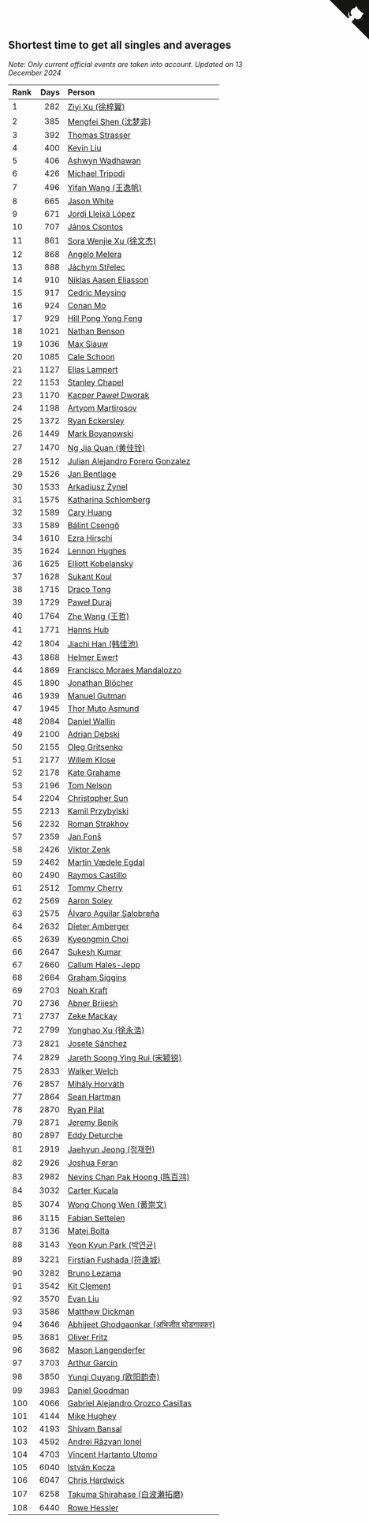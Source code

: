 ## Shortest time to get all singles and averages

*Note: Only current official events are taken into account.*
*Updated on 13 December 2024*

| Rank | Days | Person |
| :--- | ---: | :--- |
| 1 | 282 | [Ziyi Xu (徐梓翼)](https://www.worldcubeassociation.org/persons/2023XUZI01) |
| 2 | 385 | [Mengfei Shen (沈梦非)](https://www.worldcubeassociation.org/persons/2018SHEN07) |
| 3 | 392 | [Thomas Strasser](https://www.worldcubeassociation.org/persons/2022STRA10) |
| 4 | 400 | [Kevin Liu](https://www.worldcubeassociation.org/persons/2023LIUK02) |
| 5 | 406 | [Ashwyn Wadhawan](https://www.worldcubeassociation.org/persons/2022WADH02) |
| 6 | 426 | [Michael Tripodi](https://www.worldcubeassociation.org/persons/2021TRIP01) |
| 7 | 496 | [Yifan Wang (王逸帆)](https://www.worldcubeassociation.org/persons/2017WANY29) |
| 8 | 665 | [Jason White](https://www.worldcubeassociation.org/persons/2016WHIT16) |
| 9 | 671 | [Jordi Lleixà López](https://www.worldcubeassociation.org/persons/2023LOPE09) |
| 10 | 707 | [János Csontos](https://www.worldcubeassociation.org/persons/2022CSON01) |
| 11 | 861 | [Sora Wenjie Xu (徐文杰)](https://www.worldcubeassociation.org/persons/2016XUWE02) |
| 12 | 868 | [Angelo Melera](https://www.worldcubeassociation.org/persons/2022MELE01) |
| 13 | 888 | [Jáchym Střelec](https://www.worldcubeassociation.org/persons/2022STRE03) |
| 14 | 910 | [Niklas Aasen Eliasson](https://www.worldcubeassociation.org/persons/2021ELIA01) |
| 15 | 917 | [Cedric Meysing](https://www.worldcubeassociation.org/persons/2017MEYS02) |
| 16 | 924 | [Conan Mo](https://www.worldcubeassociation.org/persons/2020MOCO01) |
| 17 | 929 | [Hill Pong Yong Feng](https://www.worldcubeassociation.org/persons/2017FENG10) |
| 18 | 1021 | [Nathan Benson](https://www.worldcubeassociation.org/persons/2022BENS01) |
| 19 | 1036 | [Max Siauw](https://www.worldcubeassociation.org/persons/2017SIAU02) |
| 20 | 1085 | [Cale Schoon](https://www.worldcubeassociation.org/persons/2014SCHO02) |
| 21 | 1127 | [Elias Lampert](https://www.worldcubeassociation.org/persons/2021LAMP01) |
| 22 | 1153 | [Stanley Chapel](https://www.worldcubeassociation.org/persons/2016CHAP04) |
| 23 | 1170 | [Kacper Paweł Dworak](https://www.worldcubeassociation.org/persons/2020DWOR01) |
| 24 | 1198 | [Artyom Martirosov](https://www.worldcubeassociation.org/persons/2016MART29) |
| 25 | 1372 | [Ryan Eckersley](https://www.worldcubeassociation.org/persons/2019ECKE02) |
| 26 | 1449 | [Mark Boyanowski](https://www.worldcubeassociation.org/persons/2014BOYA01) |
| 27 | 1470 | [Ng Jia Quan (黄佳铨)](https://www.worldcubeassociation.org/persons/2015QUAN03) |
| 28 | 1512 | [Julian Alejandro Forero Gonzalez](https://www.worldcubeassociation.org/persons/2018GONZ30) |
| 29 | 1526 | [Jan Bentlage](https://www.worldcubeassociation.org/persons/2010BENT01) |
| 30 | 1533 | [Arkadiusz Żynel](https://www.worldcubeassociation.org/persons/2018ZYNE01) |
| 31 | 1575 | [Katharina Schlomberg](https://www.worldcubeassociation.org/persons/2020SCHL01) |
| 32 | 1589 | [Cary Huang](https://www.worldcubeassociation.org/persons/2015HUAN48) |
| 33 | 1589 | [Bálint Csengő](https://www.worldcubeassociation.org/persons/2019CSEN01) |
| 34 | 1610 | [Ezra Hirschi](https://www.worldcubeassociation.org/persons/2019HIRS01) |
| 35 | 1624 | [Lennon Hughes](https://www.worldcubeassociation.org/persons/2017HUGH04) |
| 36 | 1625 | [Elliott Kobelansky](https://www.worldcubeassociation.org/persons/2019KOBE03) |
| 37 | 1628 | [Sukant Koul](https://www.worldcubeassociation.org/persons/2014KOUL01) |
| 38 | 1715 | [Draco Tong](https://www.worldcubeassociation.org/persons/2020TONG02) |
| 39 | 1729 | [Paweł Duraj](https://www.worldcubeassociation.org/persons/2016DURA09) |
| 40 | 1764 | [Zhe Wang (王哲)](https://www.worldcubeassociation.org/persons/2019WANZ21) |
| 41 | 1771 | [Hanns Hub](https://www.worldcubeassociation.org/persons/2013HUBH01) |
| 42 | 1804 | [Jiachi Han (韩佳池)](https://www.worldcubeassociation.org/persons/2014HANJ02) |
| 43 | 1868 | [Helmer Ewert](https://www.worldcubeassociation.org/persons/2015EWER01) |
| 44 | 1869 | [Francisco Moraes Mandalozzo](https://www.worldcubeassociation.org/persons/2017MAND13) |
| 45 | 1890 | [Jonathan Blöcher](https://www.worldcubeassociation.org/persons/2018BLOC01) |
| 46 | 1939 | [Manuel Gutman](https://www.worldcubeassociation.org/persons/2017GUTM01) |
| 47 | 1945 | [Thor Muto Asmund](https://www.worldcubeassociation.org/persons/2017ASMU01) |
| 48 | 2084 | [Daniel Wallin](https://www.worldcubeassociation.org/persons/2013WALL03) |
| 49 | 2100 | [Adrian Dębski](https://www.worldcubeassociation.org/persons/2017DEBS01) |
| 50 | 2155 | [Oleg Gritsenko](https://www.worldcubeassociation.org/persons/2011GRIT01) |
| 51 | 2177 | [Willem Klose](https://www.worldcubeassociation.org/persons/2017KLOS01) |
| 52 | 2178 | [Kate Grahame](https://www.worldcubeassociation.org/persons/2018GRAH05) |
| 53 | 2196 | [Tom Nelson](https://www.worldcubeassociation.org/persons/2013NELS01) |
| 54 | 2204 | [Christopher Sun](https://www.worldcubeassociation.org/persons/2017SUNC02) |
| 55 | 2213 | [Kamil Przybylski](https://www.worldcubeassociation.org/persons/2016PRZY01) |
| 56 | 2232 | [Roman Strakhov](https://www.worldcubeassociation.org/persons/2012STRA02) |
| 57 | 2359 | [Jan Fonš](https://www.worldcubeassociation.org/persons/2017FONS04) |
| 58 | 2426 | [Viktor Zenk](https://www.worldcubeassociation.org/persons/2016ZENK01) |
| 59 | 2462 | [Martin Vædele Egdal](https://www.worldcubeassociation.org/persons/2013EGDA02) |
| 60 | 2490 | [Raymos Castillo](https://www.worldcubeassociation.org/persons/2017CAST41) |
| 61 | 2512 | [Tommy Cherry](https://www.worldcubeassociation.org/persons/2015CHER07) |
| 62 | 2569 | [Aaron Soley](https://www.worldcubeassociation.org/persons/2017SOLE01) |
| 63 | 2575 | [Álvaro Aguilar Salobreña](https://www.worldcubeassociation.org/persons/2015SALO01) |
| 64 | 2632 | [Dieter Amberger](https://www.worldcubeassociation.org/persons/2016AMBE02) |
| 65 | 2639 | [Kyeongmin Choi](https://www.worldcubeassociation.org/persons/2017CHOI07) |
| 66 | 2647 | [Sukesh Kumar](https://www.worldcubeassociation.org/persons/2017KUMA30) |
| 67 | 2660 | [Callum Hales-Jepp](https://www.worldcubeassociation.org/persons/2012HALE01) |
| 68 | 2664 | [Graham Siggins](https://www.worldcubeassociation.org/persons/2016SIGG01) |
| 69 | 2703 | [Noah Kraft](https://www.worldcubeassociation.org/persons/2016KRAF01) |
| 70 | 2736 | [Abner Brijesh](https://www.worldcubeassociation.org/persons/2016BRIJ01) |
| 71 | 2737 | [Zeke Mackay](https://www.worldcubeassociation.org/persons/2015MACK06) |
| 72 | 2799 | [Yonghao Xu (徐永浩)](https://www.worldcubeassociation.org/persons/2017XUYO01) |
| 73 | 2821 | [Josete Sánchez](https://www.worldcubeassociation.org/persons/2015SANC18) |
| 74 | 2829 | [Jareth Soong Ying Rui (宋颖锐)](https://www.worldcubeassociation.org/persons/2016SOON01) |
| 75 | 2833 | [Walker Welch](https://www.worldcubeassociation.org/persons/2011WELC01) |
| 76 | 2857 | [Mihály Horváth](https://www.worldcubeassociation.org/persons/2016HORV04) |
| 77 | 2864 | [Sean Hartman](https://www.worldcubeassociation.org/persons/2016HART02) |
| 78 | 2870 | [Ryan Pilat](https://www.worldcubeassociation.org/persons/2016PILA03) |
| 79 | 2871 | [Jeremy Benik](https://www.worldcubeassociation.org/persons/2016BENI05) |
| 80 | 2897 | [Eddy Deturche](https://www.worldcubeassociation.org/persons/2014DETU01) |
| 81 | 2919 | [Jaehyun Jeong (정재현)](https://www.worldcubeassociation.org/persons/2016JEON02) |
| 82 | 2926 | [Joshua Feran](https://www.worldcubeassociation.org/persons/2011FERA01) |
| 83 | 2982 | [Nevins Chan Pak Hoong (陈百鸿)](https://www.worldcubeassociation.org/persons/2010CHAN20) |
| 84 | 3032 | [Carter Kucala](https://www.worldcubeassociation.org/persons/2015KUCA01) |
| 85 | 3074 | [Wong Chong Wen (黄崇文)](https://www.worldcubeassociation.org/persons/2014WENW01) |
| 86 | 3115 | [Fabian Settelen](https://www.worldcubeassociation.org/persons/2015SETT01) |
| 87 | 3136 | [Matej Bolta](https://www.worldcubeassociation.org/persons/2015BOLT01) |
| 88 | 3143 | [Yeon Kyun Park (박연균)](https://www.worldcubeassociation.org/persons/2016PARK10) |
| 89 | 3221 | [Firstian Fushada (符逢城)](https://www.worldcubeassociation.org/persons/2015FUSH01) |
| 90 | 3282 | [Bruno Lezama](https://www.worldcubeassociation.org/persons/2014LEZA02) |
| 91 | 3542 | [Kit Clement](https://www.worldcubeassociation.org/persons/2008CLEM01) |
| 92 | 3570 | [Evan Liu](https://www.worldcubeassociation.org/persons/2009LIUE01) |
| 93 | 3586 | [Matthew Dickman](https://www.worldcubeassociation.org/persons/2013DICK01) |
| 94 | 3646 | [Abhijeet Ghodgaonkar (अभिजीत घोडगावकर)](https://www.worldcubeassociation.org/persons/2013GHOD01) |
| 95 | 3681 | [Oliver Fritz](https://www.worldcubeassociation.org/persons/2014FRIT02) |
| 96 | 3682 | [Mason Langenderfer](https://www.worldcubeassociation.org/persons/2013LANG03) |
| 97 | 3703 | [Arthur Garcin](https://www.worldcubeassociation.org/persons/2014GARC27) |
| 98 | 3850 | [Yunqi Ouyang (欧阳韵奇)](https://www.worldcubeassociation.org/persons/2007YUNQ01) |
| 99 | 3983 | [Daniel Goodman](https://www.worldcubeassociation.org/persons/2013GOOD01) |
| 100 | 4066 | [Gabriel Alejandro Orozco Casillas](https://www.worldcubeassociation.org/persons/2008CASI01) |
| 101 | 4144 | [Mike Hughey](https://www.worldcubeassociation.org/persons/2007HUGH01) |
| 102 | 4193 | [Shivam Bansal](https://www.worldcubeassociation.org/persons/2011BANS02) |
| 103 | 4592 | [Andrei Răzvan Ionel](https://www.worldcubeassociation.org/persons/2012IONE01) |
| 104 | 4703 | [Vincent Hartanto Utomo](https://www.worldcubeassociation.org/persons/2010UTOM01) |
| 105 | 6040 | [István Kocza](https://www.worldcubeassociation.org/persons/2005KOCZ01) |
| 106 | 6047 | [Chris Hardwick](https://www.worldcubeassociation.org/persons/2003HARD01) |
| 107 | 6258 | [Takuma Shirahase (白波瀬拓磨)](https://www.worldcubeassociation.org/persons/2007SHIR01) |
| 108 | 6440 | [Rowe Hessler](https://www.worldcubeassociation.org/persons/2007HESS01) |


<a href="https://github.com/JustinTimeCuber/wca_statistics" class="github-corner" aria-label="View source on Github"><svg width="80" height="80" viewBox="0 0 250 250" style="fill:#151513; color:#fff; position: absolute; top: 0; border: 0; right: 0;" aria-hidden="true"><path d="M0,0 L115,115 L130,115 L142,142 L250,250 L250,0 Z"></path><path d="M128.3,109.0 C113.8,99.7 119.0,89.6 119.0,89.6 C122.0,82.7 120.5,78.6 120.5,78.6 C119.2,72.0 123.4,76.3 123.4,76.3 C127.3,80.9 125.5,87.3 125.5,87.3 C122.9,97.6 130.6,101.9 134.4,103.2" fill="currentColor" style="transform-origin: 130px 106px;" class="octo-arm"></path><path d="M115.0,115.0 C114.9,115.1 118.7,116.5 119.8,115.4 L133.7,101.6 C136.9,99.2 139.9,98.4 142.2,98.6 C133.8,88.0 127.5,74.4 143.8,58.0 C148.5,53.4 154.0,51.2 159.7,51.0 C160.3,49.4 163.2,43.6 171.4,40.1 C171.4,40.1 176.1,42.5 178.8,56.2 C183.1,58.6 187.2,61.8 190.9,65.4 C194.5,69.0 197.7,73.2 200.1,77.6 C213.8,80.2 216.3,84.9 216.3,84.9 C212.7,93.1 206.9,96.0 205.4,96.6 C205.1,102.4 203.0,107.8 198.3,112.5 C181.9,128.9 168.3,122.5 157.7,114.1 C157.9,116.9 156.7,120.9 152.7,124.9 L141.0,136.5 C139.8,137.7 141.6,141.9 141.8,141.8 Z" fill="currentColor" class="octo-body"></path></svg></a><style>.github-corner:hover .octo-arm{animation:octocat-wave 560ms ease-in-out}@keyframes octocat-wave{0%,100%{transform:rotate(0)}20%,60%{transform:rotate(-25deg)}40%,80%{transform:rotate(10deg)}}@media (max-width:500px){.github-corner:hover .octo-arm{animation:none}.github-corner .octo-arm{animation:octocat-wave 560ms ease-in-out}}</style>

